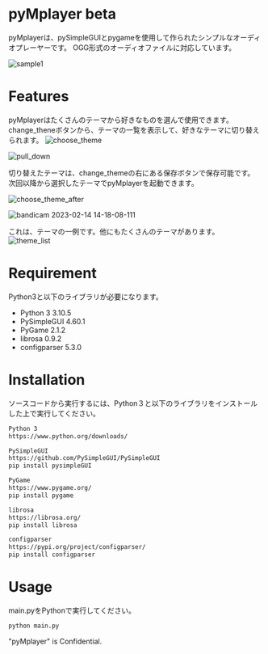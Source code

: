 # pyMplayer beta

pyMplayerは、pySimpleGUIとpygameを使用して作られたシンプルなオーディオプレーヤーです。
OGG形式のオーディオファイルに対応しています。

![sample1](https://user-images.githubusercontent.com/124559210/218642280-ac79be90-91a2-48c1-99bc-aba27c4e1051.png)

# Features

pyMplayerはたくさんのテーマから好きなものを選んで使用できます。
change_theneボタンから、テーマの一覧を表示して、好きなテーマに切り替えられます。
![choose_theme](https://user-images.githubusercontent.com/124559210/218649753-a695a039-cd41-439b-963a-461d21f60f84.png)

![pull_down](https://user-images.githubusercontent.com/124559210/218650000-a7aadfcc-dd91-43e4-a5a8-80776570d4e0.png)

切り替えたテーマは、change_themeの右にある保存ボタンで保存可能です。
次回以降から選択したテーマでpyMplayerを起動できます。

![choose_theme_after](https://user-images.githubusercontent.com/124559210/218650202-e19eecf4-3230-4f73-9c72-56b0e4936ae8.png)

![bandicam 2023-02-14 14-18-08-111](https://user-images.githubusercontent.com/124559210/218650334-b34ae5b3-ba66-4560-9a20-c7cd0ad18cb0.png)

これは、テーマの一例です。他にもたくさんのテーマがあります。
![theme_list](https://user-images.githubusercontent.com/124559210/218655925-d8f3fc24-3fe0-4cd4-b268-1884255e5618.jpg)
# Requirement

Python3と以下のライブラリが必要になります。

* Python 3                  3.10.5
* PySimpleGUI               4.60.1
* PyGame                    2.1.2
* librosa                   0.9.2
* configparser              5.3.0


# Installation

ソースコードから実行するには、Python３と以下のライブラリをインストールした上で実行してください。

```bash
Python 3
https://www.python.org/downloads/

PySimpleGUI
https://github.com/PySimpleGUI/PySimpleGUI
pip install pysimpleGUI

PyGame
https://www.pygame.org/
pip install pygame

librosa
https://librosa.org/
pip install librosa

configparser
https://pypi.org/project/configparser/
pip install configparser
```

# Usage

main.pyをPythonで実行してください。

```bash
python main.py
```

"pyMplayer" is Confidential.